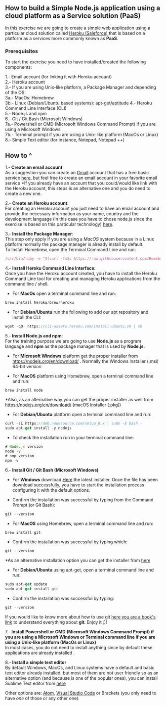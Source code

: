 ## How to build a Simple Node.js application using a cloud platform as a Service solution (PaaS)

In this exercise we are going to create a simple web application using a particular cloud solution called [Heroku (Saleforce)](https://www.heroku.com/) that is based on a platform as a services more commonly known as **PaaS**. 

### Prerequisites

To start the exercise you need to have installed/created the following components:

1.- Email account (for linking it with Heroku account)  
2.- Heroku account  
3.- If you are using Unix-like platform, a Package Manager and depending of the OS:  
3a.- MacOs: Homebrew  
3b.- Linux (Debian/Ubuntu based systems): apt-get/aptitude
4.- Heroku Command Line Interface (CLI)  
5.- Node.js and npm  
6.- Git / Git Bash (Microsoft Windows)  
7a.- Powershell or CMD (Microsoft Windows Command Prompt) if you are using a Microsoft Windows  
7b.- Terminal prompt if you are using a Unix-like platform (MacOs or Linux)  
8.- Simple Text editor (for instance, Notepad, Notepad ++)  


## How to ^

1.- **Create an email account**:  
As a suggestion you can create an [Gmail](https://en.wikipedia.org/wiki/Gmail) account that has a free basic service [here](https://accounts.google.com/SignUp), but feel free to create an email account in your favorite email service
*If you already have an account that you could/would like link with the Heroku account, this steps is an alternative one and you do need to create a new one.

2.- **Create an Heroku account**:  
For creating an Heroku account you just need to have an email account and provide the necessary information as your name, country and the development language (in this case you have to chose node.js since the exercise is based on this particular technology) [here](https://signup.heroku.com). 

3.- **Install the Package Manager**:  
This step only apply if you are using a *MacOS* system because in a Linux platform normally the package manager is already install by default.  
To Install Homebrew, open the Terminal Command Line and run:

```javascript
/usr/bin/ruby -e "$(curl -fsSL https://raw.githubusercontent.com/Homebrew/install/master/install)"
``` 

4.- **Install Heroku Command Line Interface**:  
Once you have the Heroku account created, you have to install the Heroku Command Line tool for creating and managing Heroku applications from the command line / shell.
  
-  For **MacOs** open a terminal command line and run:  

```javascript
brew install heroku/brew/heroku
```

- For **Debian/Ubuntu** run the following to add our apt repository and install the CLI:

```javascript
wget -qO- https://cli-assets.heroku.com/install-ubuntu.sh | sh
```

5.- **Install Node.js and npm**:  
For the training purpose we are going to use **Node.js** as a program language and **npm** as the package manager that is used by **Node.js**.

- For **Microsoft Windows** platform get the proper installer from https://nodejs.org/en/download/ . Normally the Windows Installer (.msi) 64-bit version

- For **MacOS** platform using Homebrew, open a terminal command line and run: 

```javascript
brew install node
```

*Also, as an alternative way you can get the proper installer as well from https://nodejs.org/en/download/ (macOS Installer (.pkg))

- For **Debian/Ubuntu** platform open a terminal command line and run:

```javascript
curl -sL https://deb.nodesource.com/setup_8.x | sudo -E bash -
sudo apt-get install -y nodejs
```

- To check the installation run in your terminal command line:

```javascript
# Node.js version
node -v
# nmp version
npm -v
```

6.- **Install Git / Git Bash (Microsoft Windows)**

- For **Windows** download [Here](https://gitforwindows.org/) the latest installer. Once the file has been download successfully, you have to start the installation process configuring it with the default options.  

- Confirm the installation was successful by typing from the Command Prompt (or Git Bash):

```javascript
git --version
```
 
- For **MacOS** using Homebrew, open a terminal command line and run:
  
```javascript
brew install git
```

- Confirm the installation was successful by typing which:

```javascript
git --version
```

*As an alternative installation option you can get the  installer from [here](https://sourceforge.net/projects/git-osx-installer/files/
)

- For **Debian/Ubuntu** using apt-get, open a terminal command line and run:

```javascript
sudo apt-get update
sudo apt-get install git
```

- Confirm the installation was successful by typing:

```javascript
git --version
```

If you would like to know more about how to use git [here you are a book's link](https://git-scm.com/book/en/v2) to understand everything about **git**. Enjoy it ;)!

7.- **Install Powershell or CMD (Microsoft Windows Command Prompt) if you are using a Microsoft Windows or Terminal command line if you are using a Unix-like platform (MacOs or Linux)**  
In most cases, you do not need to install anything since by default these applications are already installed .

8.- **Install a simple text editor**  
By default Windows, MacOs, and Linux systems have a default and basic text editor already installed, but most of them are not user friendly so as an alternative option (and because is one of the popular ones), you can install Sublime Text editor from  [here](https://www.sublimetext.com/3)

Other options are: [Atom](https://atom.io/), [Visual Studio Code](https://code.visualstudio.com/download) or Brackets (you only need to have *one* of those or any other one). 
